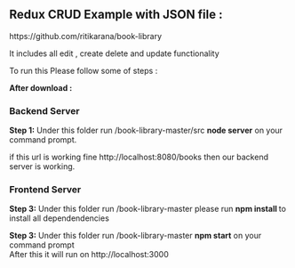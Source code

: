 

<h2>Redux CRUD Example with JSON file : </h2>
https://github.com/ritikarana/book-library

It includes all edit , create delete and update functionality

To run this Please follow some of steps :

<b>After download : </b>

<h3>Backend Server</h3>
<b>Step 1:</b> Under this folder run  /book-library-master/src <b>node server</b> on your command prompt.

if this url is working fine http://localhost:8080/books then our backend server is working.

<h3>Frontend Server</h3>

<b>Step 3:</b> Under this folder run /book-library-master please run <b> npm install  </b> to install all dependendencies

<b>Step 3:</b> Under this folder run  /book-library-master <b>npm start</b> on your command prompt<br>
After this it will run on http://localhost:3000







 
